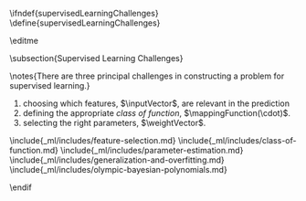 \ifndef{supervisedLearningChallenges}
\define{supervisedLearningChallenges}

\editme

\subsection{Supervised Learning Challenges}

\notes{There are three principal challenges in constructing a problem for supervised learning.}

1. choosing which features, $\inputVector$, are relevant in the prediction
2. defining the appropriate *class of function*, $\mappingFunction(\cdot)$.
3. selecting the right parameters, $\weightVector$.

\include{_ml/includes/feature-selection.md}
\include{_ml/includes/class-of-function.md}
\include{_ml/includes/parameter-estimation.md}
\include{_ml/includes/generalization-and-overfitting.md}
\include{_ml/includes/olympic-bayesian-polynomials.md}

\endif
